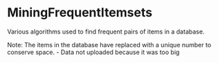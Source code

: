 # MiningFrequentItemsets
Various algorithms used to find frequent pairs of items in a database.

Note: The items in the database have replaced with a unique number to conserve space.
      - Data not uploaded because it was too big
